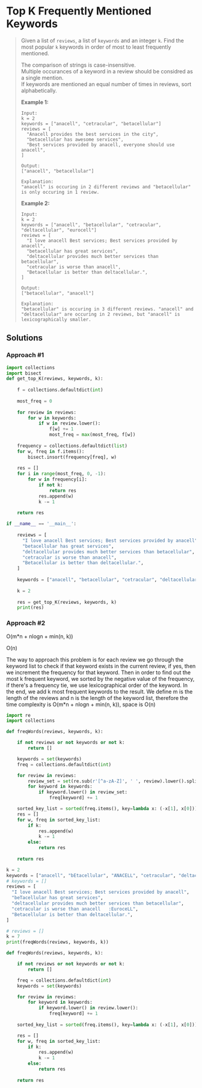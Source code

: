 # Top K Frequently Mentioned Keywords

> Given a list of `reviews`, a list of `keywords` and an integer `k`. Find the most popular `k` keywords in order of most to least frequently mentioned.
>
> The comparison of strings is case-insensitive.  
> Multiple occurances of a keyword in a review should be considred as a single mention.  
> If keywords are mentioned an equal number of times in reviews, sort alphabetically.
>
> **Example 1:**
>
> ```text
> Input:
> k = 2
> keywords = ["anacell", "cetracular", "betacellular"]
> reviews = [
>   "Anacell provides the best services in the city",
>   "betacellular has awesome services",
>   "Best services provided by anacell, everyone should use anacell",
> ]
>
> Output:
> ["anacell", "betacellular"]
>
> Explanation:
> "anacell" is occuring in 2 different reviews and "betacellular" is only occuring in 1 review.
> ```
>
> **Example 2:**
>
> ```text
> Input:
> k = 2
> keywords = ["anacell", "betacellular", "cetracular", "deltacellular", "eurocell"]
> reviews = [
>   "I love anacell Best services; Best services provided by anacell",
>   "betacellular has great services",
>   "deltacellular provides much better services than betacellular",
>   "cetracular is worse than anacell",
>   "Betacellular is better than deltacellular.",
> ]
>
> Output:
> ["betacellular", "anacell"]
>
> Explanation:
> "betacellular" is occuring in 3 different reviews. "anacell" and "deltacellular" are occuring in 2 reviews, but "anacell" is lexicographically smaller.
> ```

## Solutions

### Approach \#1

```python
import collections
import bisect
def get_top_K(reviews, keywords, k):
    
    f = collections.defaultdict(int)
    
    most_freq = 0
    
    for review in reviews:
        for w in keywords:
            if w in review.lower():
                f[w] += 1
                most_freq = max(most_freq, f[w])
    
    frequency = collections.defaultdict(list)
    for w, freq in f.items():
        bisect.insort(frequency[freq], w)
    
    res = []
    for i in range(most_freq, 0, -1):
        for w in frequency[i]:
            if not k:
                return res
            res.append(w)
            k -= 1
            
    return res

if __name__ == '__main__':
    
    reviews = [
      "I love anacell Best services; Best services provided by anacell",
      "betacellular has great services",
      "deltacellular provides much better services than betacellular",
      "cetracular is worse than anacell",
      "Betacellular is better than deltacellular.",
    ]
    
    keywords = ["anacell", "betacellular", "cetracular", "deltacellular", "eurocell"]
    
    k = 2
    
    res = get_top_K(reviews, keywords, k)
    print(res)
```

### Approach \#2

O\(m\*n + nlogn + min\(n, k\)\)

O\(n\)

The way to approach this problem is for each review we go through the keyword list to check if that keyword exists in the current review, if yes, then we increment the frequency for that keyword. Then in order to find out the most k frequent keyword, we sorted by the negative value of the frequency, if there's a frequency tie, we use lexicographical order of the keyword. In the end, we add k most frequent keywords to the result. We define m is the length of the reviews and n is the length of the keyword list, therefore the time complexity is O\(m\*n + nlogn + min\(n, k\)\), space is O\(n\)

```python
import re
import collections

def freqWords(reviews, keywords, k):

    if not reviews or not keywords or not k:
        return []

    keywords = set(keywords)
    freq = collections.defaultdict(int)

    for review in reviews:
        review_set = set(re.sub(r'[^a-zA-Z]', ' ', review).lower().split())
        for keyword in keywords:
            if keyword.lower() in review_set:
                freq[keyword] += 1

    sorted_key_list = sorted(freq.items(), key=lambda x: (-x[1], x[0]))
    res = []
    for w, freq in sorted_key_list:
        if k:
            res.append(w)
            k -= 1
        else:
            return res
	
    return res

k = 2
keywords = ["anacell", "bEtacellular", "ANACELL", "cetracular", "deltacellular", "eurocell"]
# keywords = []
reviews = [
  "I love anacell Best services; Best services provided by anacell",
  "beTacellular has great services",
  "deltacellular provides much better services than betacellular",
  "cetracular is worse than anacell   :EuroceLL",
  "Betacellular is better than deltacellular.",
]

# reviews = []
k = 7
print(freqWords(reviews, keywords, k))
```

```python
def freqWords(reviews, keywords, k):

	if not reviews or not keywords or not k:
		return []

	freq = collections.defaultdict(int)
	keywords = set(keywords)

	for review in reviews:
		for keyword in keywords:
			if keyword.lower() in review.lower():
				freq[keyword] += 1
	
	sorted_key_list = sorted(freq.items(), key=lambda x: (-x[1], x[0]))

	res = []
	for w, freq in sorted_key_list:
		if k:
			res.append(w)
			k -= 1
		else:
			return res
	
	return res
```

